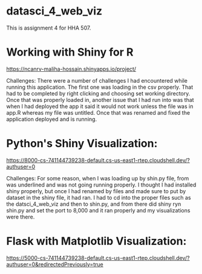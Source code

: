 # datasci_4_web_viz
This is assignment 4 for HHA 507. 


# Working with Shiny for R
https://ncanrv-maliha-hossain.shinyapps.io/project/

Challenges: There were a number of challenges I had encountered while running this application. The first one was loading in the csv properly. That had to be completed by right clicking and choosing set working directory. Once that was properly loaded in, another issue that I had run into was that when I had deployed the app it said it would not work unless the file was in app.R whereas my file was untitled. Once that was renamed and fixed the application deployed and is running. 

# Python's Shiny Visualization:
https://8000-cs-741144739238-default.cs-us-east1-rtep.cloudshell.dev/?authuser=0

Challenges: 
For some reason, when I was loading up by shin.py file, from was underlined and was not going running properly. I thought I had installed shiny properly, but once I had renamed by files and made sure to put by dataset in the shiny file, it had ran. I had to cd into the proper files such as the datsci_4_web_viz and then to shin.py, and from there did shiny ryn shin.py and set the port to 8,000 and it ran properly and my visualizations were there.


# Flask with Matplotlib Visualization:
https://5000-cs-741144739238-default.cs-us-east1-rtep.cloudshell.dev/?authuser=0&redirectedPreviously=true



